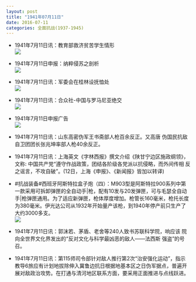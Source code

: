 ```yaml
---
layout: post
title: "1941年07月11日"
date: 2016-07-11
categories: 全面抗战(1937-1945)
---
```


<meta name="referrer" content="no-referrer" />

- 1941年7月11日讯：教育部救济贫苦学生情形 <br/><img src="https://ww4.sinaimg.cn/large/aca367d8jw1f5qd5bmkoej20ny0dwgr3.jpg" />

- 1941年7月11日申报：纳粹侵苏之剖析 <br/><img src="https://ww2.sinaimg.cn/large/aca367d8jw1f5qbf783kvj20u20xa7s6.jpg" />

- 1941年7月11日讯：军委会在桂林设抚恤处 <br/><img src="https://ww2.sinaimg.cn/large/aca367d8jw1f5q9oe5iwrj2051060jrr.jpg" />

- 1941年7月11日讯：合众社-中国与罗马尼亚绝交 <br/><img src="https://ww4.sinaimg.cn/large/aca367d8jw1f5q7xif8o1j207205rt99.jpg" />

- 1941年7月11日申报广告 <br/><img src="https://ww2.sinaimg.cn/large/aca367d8jw1f5q2r16edoj20oz0gw43k.jpg" />

- 1941年7月11日讯：山东高密伪军王书斋部人枪百余反正。又高唐 伪国民抗敌自卫团团长张兆坤率部人枪40余反正。 

- 1941年7月11日讯：上海英文《字林西报》撰文介绍《陕甘宁边区施政纲领》，文称: 中国共产党“遵守作战政策，团结各阶级各党派以抗侵略，而外间传相 反之谣言，不攻自破”。(12日，上海《申报》、《新闻报》皆加以转译) 

- #抗战装备#西班牙阿斯特拉盒子炮（四）：M903型是阿斯特拉900系列中第一款采用可拆卸弹匣的全自动手|枪，配有10发与20发弹匣，可与毛瑟全自动手|枪弹匣通用。为了适应新弹匣，枪体厚度增加。枪管长160毫米，枪托长度为380毫米。伊光达公司从1932年开始量产该枪，到1940年停产前只生产了大约3000多支。 <br/><img src="https://ww1.sinaimg.cn/large/aca367d8jw1f5pqlnjfpij20ge0kt0xi.jpg" />

- 1941年7月11日讯：郭沫若、茅盾、老舍等240人致书苏联科学院，响应该 院向全世界文化界发出的“反对文化与科学最凶恶的敌人——法西斯 强盗”的号召。 

- 1941年7月11日讯：第115师司令部针对敌人推行第2次“治安强化运动”，指示教导6旅应有计划地拔除伸入冀鲁边抗日根据地基本区之日伪军据点，普遍开展对敌政治攻势。在打通与清河地区联系方面，要采用正面推进与点线跃进。 

